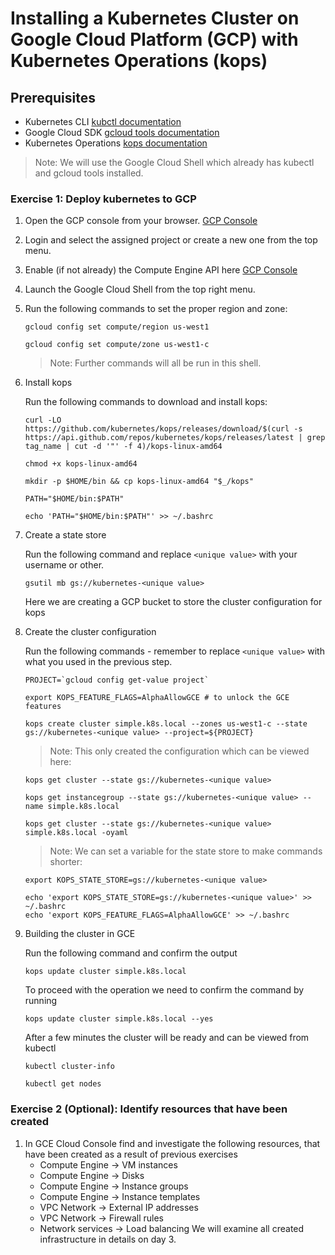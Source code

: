 # Installing a Kubernetes Cluster on Google Cloud Platform (GCP) with Kubernetes Operations (kops)

## Prerequisites

* Kubernetes CLI [kubctl documentation](https://kubernetes.io/docs/tasks/tools/install-kubectl/)
* Google Cloud SDK [gcloud tools documentation](https://cloud.google.com/sdk/docs/)
* Kubernetes Operations [kops documentation](https://github.com/kubernetes/kops/blob/master/docs/install.md)

>Note: We will use the Google Cloud Shell which already has kubectl and gcloud tools installed.

### Exercise 1: Deploy kubernetes to GCP 

1. Open the GCP console from your browser. [GCP Console](https://console.cloud.google.com/)

1. Login and select the assigned project or create a new one from the top menu.

1. Enable (if not already) the Compute Engine API here [GCP Console](https://console.cloud.google.com/apis/api/compute.googleapis.com/)

1. Launch the Google Cloud Shell from the top right menu.

1. Run the following commands to set the proper region and zone:

    ```console
    gcloud config set compute/region us-west1

    gcloud config set compute/zone us-west1-c
    ```
    >Note: Further commands will all be run in this shell.

1. Install kops

   Run the following commands to download and install kops:

   ```console
   curl -LO https://github.com/kubernetes/kops/releases/download/$(curl -s https://api.github.com/repos/kubernetes/kops/releases/latest | grep tag_name | cut -d '"' -f 4)/kops-linux-amd64

   chmod +x kops-linux-amd64
   
   mkdir -p $HOME/bin && cp kops-linux-amd64 "$_/kops"

   PATH="$HOME/bin:$PATH"

   echo 'PATH="$HOME/bin:$PATH"' >> ~/.bashrc 
   ```

1. Create a state store

    Run the following command and replace `<unique value>` with your username or other.

    ```console
    gsutil mb gs://kubernetes-<unique value>
    ```
    Here we are creating a GCP bucket to store the cluster configuration for kops

1. Create the cluster configuration

   Run the following commands - remember to replace `<unique value>` with what you used in the previous step.

   ```console
   PROJECT=`gcloud config get-value project`
   
   export KOPS_FEATURE_FLAGS=AlphaAllowGCE # to unlock the GCE features
   
   kops create cluster simple.k8s.local --zones us-west1-c --state gs://kubernetes-<unique value> --project=${PROJECT}
   ```
   
   >Note: This only created the configuration which can be viewed here:
   
   ```console
   kops get cluster --state gs://kubernetes-<unique value>
   
   kops get instancegroup --state gs://kubernetes-<unique value> --name simple.k8s.local
   
   kops get cluster --state gs://kubernetes-<unique value> simple.k8s.local -oyaml
   ```
   >Note: We can set a variable for the state store to make commands shorter:

   ```console
   export KOPS_STATE_STORE=gs://kubernetes-<unique value>

   echo 'export KOPS_STATE_STORE=gs://kubernetes-<unique value>' >> ~/.bashrc
   echo 'export KOPS_FEATURE_FLAGS=AlphaAllowGCE' >> ~/.bashrc
   ```

1. Building the cluster in GCE

   Run the following command and confirm the output

   ```console
   kops update cluster simple.k8s.local
   ```
   
   To proceed with the operation we need to confirm the command by running
   
   ```console
   kops update cluster simple.k8s.local --yes
   ```
   
   After a few minutes the cluster will be ready and can be viewed from kubectl
   
   ```console
   kubectl cluster-info
   
   kubectl get nodes
   ```

### Exercise 2 (Optional): Identify resources that have been created

1. In GCE Cloud Console find and investigate the following resources, that have been created as a result of previous exercises
    * Compute Engine -> VM instances
    * Compute Engine -> Disks
    * Compute Engine -> Instance groups 
    * Compute Engine -> Instance templates 
    * VPC Network -> External IP addresses
    * VPC Network -> Firewall rules
    * Network services -> Load balancing
    We will examine all created infrastructure in details on day 3.
  

